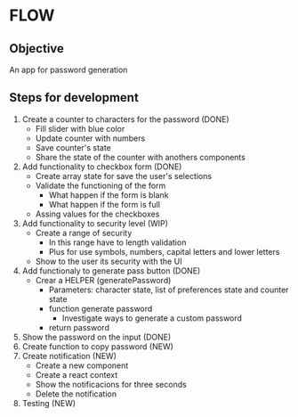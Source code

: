 # FLOW

## Objective

An app for password generation

## Steps for development

1. Create a counter to characters for the password (DONE)
    * Fill slider with blue color
    * Update counter with numbers
    * Save counter's state
    * Share the state of the counter with anothers components
2. Add functionality to checkbox form (DONE)
    * Create array state for save the user's selections
    * Validate the functioning of the form
      * What happen if the form is blank
      * What happen if the form is full
    * Assing values for the checkboxes
3. Add functionality to security level (WIP)
    * Create a range of security
      * In this range have to length validation
      * Plus for use symbols, numbers, capital letters and lower letters
    * Show to the user its security with the UI
4. Add functionaly to generate pass button (DONE)
    * Crear a HELPER (generatePassword)
      * Parameters: character state, list of preferences state and counter state
      * function generate password
        * Investigate ways to generate a custom password
      * return password
5. Show the password on the input (DONE)
6. Create function to copy password (NEW)
7. Create notification (NEW)
    * Create a new component
    * Create a react context
    * Show the notificacions for three seconds
    * Delete the notification
8. Testing (NEW)
